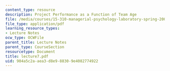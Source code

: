 ```yaml
---
content_type: resource
description: Project Performance as a Function of Team Age
file: /media/courses/15-310-managerial-psychology-laboratory-spring-2003/904a5c2aaea3d8e988309e4082774922_lecture7.pdf
file_type: application/pdf
learning_resource_types:
- Lecture Notes
ocw_type: OCWFile
parent_title: Lecture Notes
parent_type: CourseSection
resourcetype: Document
title: lecture7.pdf
uid: 904a5c2a-aea3-d8e9-8830-9e4082774922
---
```

